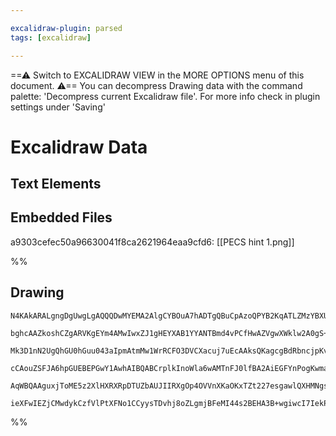 ```yaml
---

excalidraw-plugin: parsed
tags: [excalidraw]

---
```

==⚠  Switch to EXCALIDRAW VIEW in the MORE OPTIONS menu of this document. ⚠== You can decompress Drawing data with the command palette: 'Decompress current Excalidraw file'. For more info check in plugin settings under 'Saving'


# Excalidraw Data
## Text Elements
## Embedded Files
a9303cefec50a96630041f8ca2621964eaa9cfd6: [[PECS hint 1.png]]

%%
## Drawing
```compressed-json
N4KAkARALgngDgUwgLgAQQQDwMYEMA2AlgCYBOuA7hADTgQBuCpAzoQPYB2KqATLZMzYBXUtiRoIACyhQ4zZAHoFAc0JRJQgEYA6bGwC2CgF7N6hbEcK4OCtptbErHALRY8RMpWdx8Q1TdIEfARcZgRmBShcZQUebTiANho6IIR9BA4oZm4AbXAwUDAi6HhxdEJ9aKR+YsYWdi40HgBWAGYAThrIOtZOADlOMW4ARnbW5p4ADgSAdh4ErohCDmIs

bghcAAZkoshCZgARVKgEYm4AMwIwxZJ1gHEYXAB1YYANTBmd4vPCfHwAZVgwXWklw2A0gS+AigpDYAGsEE8SOoRotmDD4QhATBgRJBB4oRBYX5JBxwtk0MNFmw4GC1DARptNotrMpcahmflIJhuM5Wq0ACzaZrNSYi1qbMY8YYCvhciAMtDOWVxdoC1pTTatSYC5qbYYzZpojEIgDCbHwbFI6xh1mYtMCmUJmjBcOUxJW5st1okto49twjqghIoy

Mk3D1nN2UgQhGU0hGuu043aIpmAtmMw1WrRCFO3DVCXacuj7uEcAAksQKagcgBdRbncjpKvcDhCP6LD3EMnMGvtzvyzTCFYAUWC6UyNfriyEcGIuBOZ0pM2Gk0mmx4AoFa63iyIHDhbY7+H3bGwCOXqEu+Gu8vRi6ENYgiBWy2UhJ+wVbElwYy1YjnAg2B6n+CQJBKmw7uckx4PM0rtAkAohH+2DnMQSRou4ZR5LsYBUly+FcnW+QAL7gA2dC4HA

cCAouZSFJA6hpGUEBEPGwY1AwhAIBQABCrplkInoWla6wAMTnFJ0lfBA2AiEGFYnPogKwmaok+ug4nDAgOk6bJ8mkIpykCReQkid6NrkP6DoZJx+RyQpdlKWkABivwAkCrH4rcXGGcZaSqZiSLECiTR+U5mQuSpJpYl56w+WcEVGc5ykAErCPGvY1gRxT+alaQAPK0tg9KMlGkD5VFymuZwUCubg+i/IqqC5ZVkVQNFtWZP8hBGGUPAVY5KXVWkA

AqWBQAAguxjToME5z2XlHXRXRpDTUZbAUJIIRXgOp4OVVnXKaOKxTZt227esgawlQXHMNgsJ/K83CDcKW6Cs0CSbF9ApMgkRoOQ9T34AAmtwGYzPEmwJGKrQQYaLSClxRhsAY3CMd0BBCGUrTCum/Lffy7RMjuCRkclAX6Blwk9uS6zdrJ7okL1/XHoOxTM8QXpiWgmMQHxFpXhA4mmu0Yti65rmEmlCDKB2gYSaOBzK8rUsQBTh0dUFCLFVADT9

ieXFwIEZjCMwdykCzfVlPtXFNo1CCyysTDvhj8oZLgmjBFeMI44s2BEHA3B+wgiwcI7IekP78rCFAB5lKHmvFHYABWwFZP8EdwAAsmwqynV7PsXFcCDgKR/AQF+4QY+RpFAA
```
%%